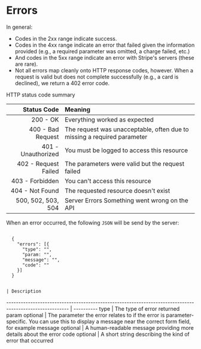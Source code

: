 # Errors

In general:

  - Codes in the 2xx range indicate success.
  - Codes in the 4xx range indicate an error that failed given the information provided (e.g., a required parameter was omitted, a charge failed, etc.)
  - And codes in the 5xx range indicate an error with Stripe's servers (these are rare).
  - Not all errors map cleanly onto HTTP response codes, however. When a request is valid but does not complete successfully (e.g., a card is declined), we return a 402 error code.

HTTP status code summary

 Status Code              | Meaning
------------------------: | :-------
200 - OK                  | Everything worked as expected
400 - Bad Request	        | The request was unacceptable, often due to missing a required parameter
401 - Unauthorized        | You must be logged to access this resource
402 - Request Failed	    | The parameters were valid but the request failed
403 - Forbidden           | You can't access this resource
404 - Not Found	          | The requested resource doesn't exist
500, 502, 503, 504        | Server Errors	Something went wrong on the API

When an error occurred, the following `JSON` will be send by the server:

<code>
  {
    "errors": [{
      "type": "",
      "param: "",
      "message": "",
      "code": ""
    }]
  }
</code>

                                                                                                         | Description
-------------------------------------------------------------------------------------------------------- | ----------
type                                                                                                     | The type of error returned
param              <span class="details">optional</span>                                                 | The parameter the error relates to if the error is parameter-specific. You can use this to display a message near the correct form field, for example
message            <span class="details">optional</span>                                                 | A human-readable message providing more details about the error
code               <span class="details">optional</span>                                                 | A short string describing the kind of error that occurred
